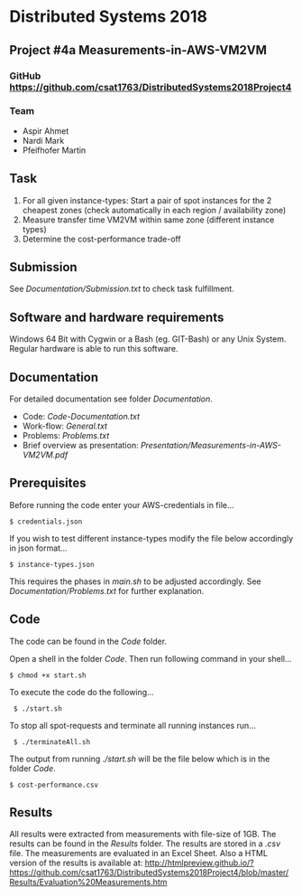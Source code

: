 # Distributed Systems 2018
## Project #4a Measurements-in-AWS-VM2VM
### GitHub https://github.com/csat1763/DistributedSystems2018Project4

### Team

- Aspir Ahmet
- Nardi Mark
- Pfeifhofer Martin

## Task

1. For all given instance-types: Start a pair of spot instances for the 2 cheapest zones (check automatically in each region / availability zone)
2. Measure transfer time VM2VM within same zone (different instance types)
3. Determine the cost-performance trade-off

## Submission
See *Documentation/Submission.txt* to check task fulfillment.

## Software and hardware requirements
Windows 64 Bit with Cygwin or a Bash (eg. GIT-Bash) or any Unix System.
Regular hardware is able to run this software.

## Documentation
For detailed documentation see folder *Documentation*.
* Code: *Code-Documentation.txt*
* Work-flow: *General.txt*
* Problems: *Problems.txt*
* Brief overview as presentation: *Presentation/Measurements-in-AWS-VM2VM.pdf*

## Prerequisites
Before running the code enter your AWS-credentials in file...

	$ credentials.json

If you wish to test different instance-types modify the file below accordingly in json format...

	$ instance-types.json
	
This requires the phases in *main.sh* to be adjusted accordingly.
See *Documentation/Problems.txt* for further explanation.

## Code
The code can be found in the *Code* folder.

	
Open a shell in the folder *Code*. 
Then run following command in your shell...

	$ chmod +x start.sh

To execute the code do the following...

     $ ./start.sh
	 	 
To stop all spot-requests and terminate all running instances run...
	 
	 $ ./terminateAll.sh

The output from running *./start.sh* will be the file below which is in the folder *Code*.
	
	$ cost-performance.csv

## Results
All results were extracted from measurements with file-size of 1GB.
The results can be found in the *Results* folder. The results are stored in a *.csv* file. The measurements are evaluated in an Excel Sheet.
Also a HTML version of the results is available at: http://htmlpreview.github.io/?https://github.com/csat1763/DistributedSystems2018Project4/blob/master/Results/Evaluation%20Measurements.htm